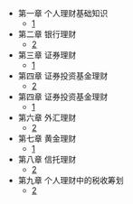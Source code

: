 * 第⼀章 个⼈理财基础知识
  * [1](pages/Economics/个人理财/第1章/1.md)
* 第⼆章 银⾏理财
  * [2](pages/Index.md)
* 第三章 证券理财
  * [1](pages/Index.md)
* 第四章 证券投资基⾦理财
  * [2](pages/Index.md)
* 第四章 证券投资基⾦理财
  * [1](pages/Index.md)
* 第六章 外汇理财
  * [2](pages/Index.md)
* 第七章 ⻩⾦理财
  * [1](pages/Index.md)
* 第⼋章 信托理财
  * [2](pages/Index.md)
* 第九章 个⼈理财中的税收筹划
  * [2](pages/Index.md)

